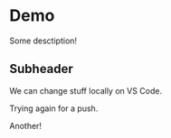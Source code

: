 # Demo

Some desctiption!

## Subheader

We can change stuff locally on VS Code.

Trying again for a push.

Another!
